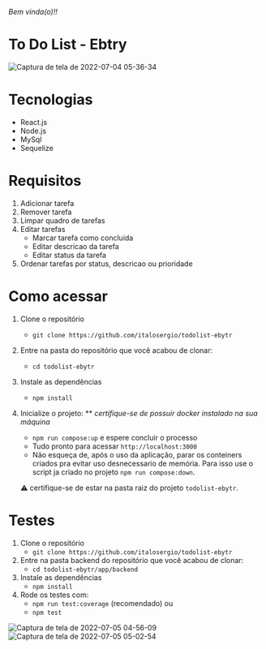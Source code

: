 _Bem vinda(o)!!_

# To Do List - Ebtry
![Captura de tela de 2022-07-04 05-36-34](https://user-images.githubusercontent.com/87591265/177116459-b2ebadc0-8cf7-4c00-9c3e-3162123477dd.png)

# Tecnologias
   - React.js
   - Node.js
   - MySql
   - Sequelize

# Requisitos

1. Adicionar tarefa
2. Remover tarefa
3. Limpar quadro de tarefas
4. Editar tarefas
   - Marcar tarefa como concluida
   - Editar descricao da tarefa
   - Editar status da tarefa
5. Ordenar tarefas por status, descricao ou prioridade

# Como acessar

1. Clone o repositório
    * `git clone https://github.com/italosergio/todolist-ebytr`
2. Entre na pasta do repositório que você acabou de clonar:
    * `cd todolist-ebytr`
3. Instale as dependências
    * `npm install`
4. Inicialize o projeto:
    ** _certifique-se de possuir docker instalado na sua máquina_
    * `npm run compose:up` e espere concluir o processo
    * Tudo pronto para acessar `http://localhost:3000`
    * Não esqueça de, após o uso da aplicação, parar os conteiners criados pra evitar uso desnecessario de memória. Para isso use o script ja criado no projeto `npm run compose:down`.
    
    ⚠️ certifique-se de estar na pasta raiz do projeto `todolist-ebytr`.

# Testes  

1. Clone o repositório
    * `git clone https://github.com/italosergio/todolist-ebytr`
2. Entre na pasta backend do repositório que você acabou de clonar:
    * `cd todolist-ebytr/app/backend`
3. Instale as dependências
    * `npm install`
4. Rode os testes com:
    * `npm run test:coverage` (recomendado)
      ou
    * `npm test`

![Captura de tela de 2022-07-05 04-56-09](https://user-images.githubusercontent.com/87591265/177280828-a92b9003-b1ff-4e5a-be3e-9906c6c91a82.png)![Captura de tela de 2022-07-05 05-02-54](https://user-images.githubusercontent.com/87591265/177280904-ded04439-1b54-4b86-bef0-54d2bbb1c49c.png)
